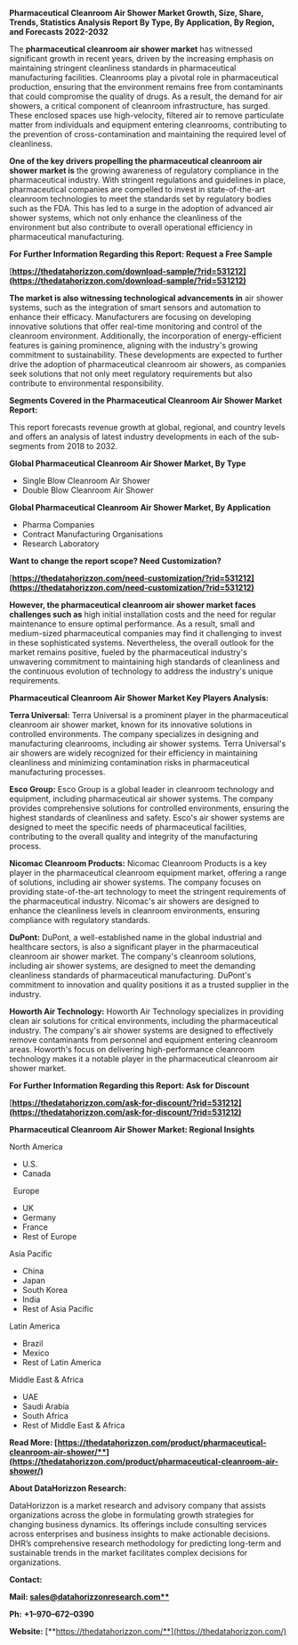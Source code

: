 ﻿**Pharmaceutical Cleanroom Air Shower Market Growth, Size, Share, Trends, Statistics Analysis Report By Type, By Application, By Region, and Forecasts 2022-2032**

The **pharmaceutical cleanroom air shower market** has witnessed significant growth in recent years, driven by the increasing emphasis on maintaining stringent cleanliness standards in pharmaceutical manufacturing facilities. Cleanrooms play a pivotal role in pharmaceutical production, ensuring that the environment remains free from contaminants that could compromise the quality of drugs. As a result, the demand for air showers, a critical component of cleanroom infrastructure, has surged. These enclosed spaces use high-velocity, filtered air to remove particulate matter from individuals and equipment entering cleanrooms, contributing to the prevention of cross-contamination and maintaining the required level of cleanliness.

**One of the key drivers propelling the pharmaceutical cleanroom air shower market is** the growing awareness of regulatory compliance in the pharmaceutical industry. With stringent regulations and guidelines in place, pharmaceutical companies are compelled to invest in state-of-the-art cleanroom technologies to meet the standards set by regulatory bodies such as the FDA. This has led to a surge in the adoption of advanced air shower systems, which not only enhance the cleanliness of the environment but also contribute to overall operational efficiency in pharmaceutical manufacturing. 

**For Further Information Regarding this Report: Request a Free Sample**	

[**https://thedatahorizzon.com/download-sample/?rid=531212](https://thedatahorizzon.com/download-sample/?rid=531212)** 

**The market is also witnessing technological advancements in** air shower systems, such as the integration of smart sensors and automation to enhance their efficacy. Manufacturers are focusing on developing innovative solutions that offer real-time monitoring and control of the cleanroom environment. Additionally, the incorporation of energy-efficient features is gaining prominence, aligning with the industry's growing commitment to sustainability. These developments are expected to further drive the adoption of pharmaceutical cleanroom air showers, as companies seek solutions that not only meet regulatory requirements but also contribute to environmental responsibility.

**Segments Covered in the Pharmaceutical Cleanroom Air Shower Market Report:**

This report forecasts revenue growth at global, regional, and country levels and offers an analysis of latest industry developments in each of the sub-segments from 2018 to 2032.

**Global Pharmaceutical Cleanroom Air Shower Market, By Type**

- Single Blow Cleanroom Air Shower
- Double Blow Cleanroom Air Shower

**Global Pharmaceutical Cleanroom Air Shower Market, By Application**

- Pharma Companies
- Contract Manufacturing Organisations
- Research Laboratory

**Want to change the report scope? Need Customization?**

[**https://thedatahorizzon.com/need-customization/?rid=531212](https://thedatahorizzon.com/need-customization/?rid=531212)** 

**However, the pharmaceutical cleanroom air shower market faces challenges such as** high initial installation costs and the need for regular maintenance to ensure optimal performance. As a result, small and medium-sized pharmaceutical companies may find it challenging to invest in these sophisticated systems. Nevertheless, the overall outlook for the market remains positive, fueled by the pharmaceutical industry's unwavering commitment to maintaining high standards of cleanliness and the continuous evolution of technology to address the industry's unique requirements.

**Pharmaceutical Cleanroom Air Shower Market Key Players Analysis:** 

**Terra Universal:** Terra Universal is a prominent player in the pharmaceutical cleanroom air shower market, known for its innovative solutions in controlled environments. The company specializes in designing and manufacturing cleanrooms, including air shower systems. Terra Universal's air showers are widely recognized for their efficiency in maintaining cleanliness and minimizing contamination risks in pharmaceutical manufacturing processes.

**Esco Group:** Esco Group is a global leader in cleanroom technology and equipment, including pharmaceutical air shower systems. The company provides comprehensive solutions for controlled environments, ensuring the highest standards of cleanliness and safety. Esco's air shower systems are designed to meet the specific needs of pharmaceutical facilities, contributing to the overall quality and integrity of the manufacturing process.

**Nicomac Cleanroom Products:** Nicomac Cleanroom Products is a key player in the pharmaceutical cleanroom equipment market, offering a range of solutions, including air shower systems. The company focuses on providing state-of-the-art technology to meet the stringent requirements of the pharmaceutical industry. Nicomac's air showers are designed to enhance the cleanliness levels in cleanroom environments, ensuring compliance with regulatory standards.

**DuPont:** DuPont, a well-established name in the global industrial and healthcare sectors, is also a significant player in the pharmaceutical cleanroom air shower market. The company's cleanroom solutions, including air shower systems, are designed to meet the demanding cleanliness standards of pharmaceutical manufacturing. DuPont's commitment to innovation and quality positions it as a trusted supplier in the industry.

**Howorth Air Technology:** Howorth Air Technology specializes in providing clean air solutions for critical environments, including the pharmaceutical industry. The company's air shower systems are designed to effectively remove contaminants from personnel and equipment entering cleanroom areas. Howorth's focus on delivering high-performance cleanroom technology makes it a notable player in the pharmaceutical cleanroom air shower market.

**For Further Information Regarding this Report: Ask for Discount**	

[**https://thedatahorizzon.com/ask-for-discount/?rid=531212](https://thedatahorizzon.com/ask-for-discount/?rid=531212)** 

**Pharmaceutical Cleanroom Air Shower Market: Regional Insights**

North America

- U.S.
- Canada

` `Europe

- UK
- Germany
- France
- Rest of Europe

Asia Pacific

- China
- Japan
- South Korea
- India
- Rest of Asia Pacific

Latin America

- Brazil
- Mexico
- Rest of Latin America

Middle East & Africa

- UAE
- Saudi Arabia
- South Africa
- Rest of Middle East & Africa

**Read More: [https://thedatahorizzon.com/product/pharmaceutical-cleanroom-air-shower/**](https://thedatahorizzon.com/product/pharmaceutical-cleanroom-air-shower/)** 

**About DataHorizzon Research:**

DataHorizzon is a market research and advisory company that assists organizations across the globe in formulating growth strategies for changing business dynamics. Its offerings include consulting services across enterprises and business insights to make actionable decisions. DHR’s comprehensive research methodology for predicting long-term and sustainable trends in the market facilitates complex decisions for organizations.

**Contact:**

**Mail: [sales@datahorizzonresearch.com**](mailto:sales@datahorizzonresearch.com)**

**Ph:** **+1–970–672–0390**

**Website:** [**https://thedatahorizzon.com/**](https://thedatahorizzon.com/)

